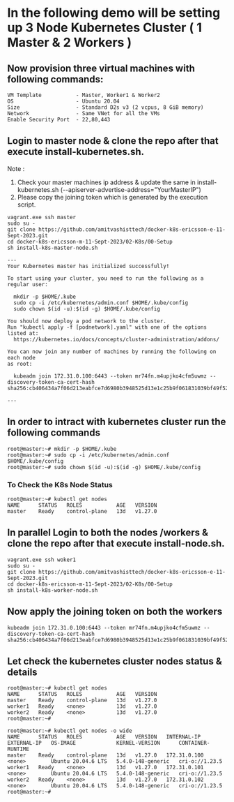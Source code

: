 # In the following demo will be setting up 3 Node Kubernetes Cluster ( 1 Master & 2 Workers ) 


 

## Now provision three virtual machines with following commands:

```
VM Template           - Master, Worker1 & Worker2
OS                    - Ubuntu 20.04
Size                  - Standard D2s v3 (2 vcpus, 8 GiB memory)
Network               - Same VNet for all the VMs
Enable Security Port  - 22,80,443

```

## Login to master node & clone the repo after that execute install-kubernetes.sh. 

Note : 

1.	Check your master machines ip address & update the same in install-kubernetes.sh (--apiserver-advertise-address="YourMasterIP")
2.	Please copy the joining token which is generated by the execution script. 

```
vagrant.exe ssh master
sudo su - 
git clone https://github.com/amitvashisttech/docker-k8s-ericsson-e-11-Sept-2023.git
cd docker-k8s-ericsson-m-11-Sept-2023/02-K8s/00-Setup
sh install-k8s-master-node.sh

---
Your Kubernetes master has initialized successfully!

To start using your cluster, you need to run the following as a regular user:

  mkdir -p $HOME/.kube
  sudo cp -i /etc/kubernetes/admin.conf $HOME/.kube/config
  sudo chown $(id -u):$(id -g) $HOME/.kube/config

You should now deploy a pod network to the cluster.
Run "kubectl apply -f [podnetwork].yaml" with one of the options listed at:
  https://kubernetes.io/docs/concepts/cluster-administration/addons/

You can now join any number of machines by running the following on each node
as root:

  kubeadm join 172.31.0.100:6443 --token mr74fn.m4upjko4cfm5uwmz --discovery-token-ca-cert-hash sha256:cb406434a7f06d213eabfce7d6980b3948525d13e1c25b9f061831039bf49f52

---
```
## In order to intract with kubernetes cluster run the following commands
```
root@master:~# mkdir -p $HOME/.kube
root@master:~# sudo cp -i /etc/kubernetes/admin.conf $HOME/.kube/config
root@master:~# sudo chown $(id -u):$(id -g) $HOME/.kube/config
```

### To Check the K8s Node Status
```
root@master:~# kubectl get nodes 
NAME      STATUS   ROLES           AGE   VERSION
master    Ready    control-plane   13d   v1.27.0
```


## In parallel Login to both the nodes /workers & clone the repo after that execute install-node.sh. 

```
vagrant.exe ssh woker1
sudo su - 
git clone https://github.com/amitvashisttech/docker-k8s-ericsson-e-11-Sept-2023.git
cd docker-k8s-ericsson-m-11-Sept-2023/02-K8s/00-Setup
sh install-k8s-worker-node.sh
```

## Now apply the joining token on both the workers
```
kubeadm join 172.31.0.100:6443 --token mr74fn.m4upjko4cfm5uwmz --discovery-token-ca-cert-hash sha256:cb406434a7f06d213eabfce7d6980b3948525d13e1c25b9f061831039bf49f52
```

## Let check the kubernetes cluster nodes status & details
```
root@master:~# kubectl get nodes 
NAME      STATUS   ROLES           AGE   VERSION
master    Ready    control-plane   13d   v1.27.0
worker1   Ready    <none>          13d   v1.27.0
worker2   Ready    <none>          13d   v1.27.0
root@master:~# 

root@master:~# kubectl get nodes -o wide 
NAME      STATUS   ROLES           AGE   VERSION   INTERNAL-IP    EXTERNAL-IP   OS-IMAGE             KERNEL-VERSION      CONTAINER-RUNTIME
master    Ready    control-plane   13d   v1.27.0   172.31.0.100   <none>        Ubuntu 20.04.6 LTS   5.4.0-148-generic   cri-o://1.23.5
worker1   Ready    <none>          13d   v1.27.0   172.31.0.101   <none>        Ubuntu 20.04.6 LTS   5.4.0-148-generic   cri-o://1.23.5
worker2   Ready    <none>          13d   v1.27.0   172.31.0.102   <none>        Ubuntu 20.04.6 LTS   5.4.0-148-generic   cri-o://1.23.5
root@master:~# 
```


